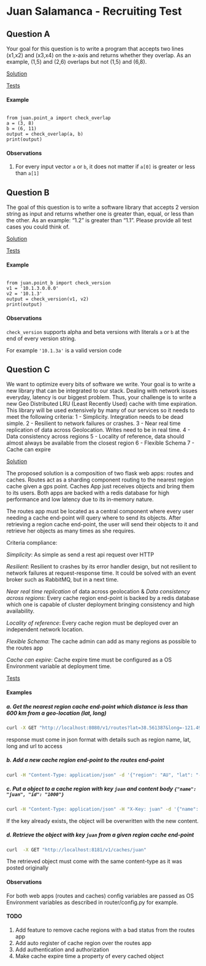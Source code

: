 # Juan Salamanca - Recruiting Test


## Question A
Your goal for this question is to write a program that accepts two lines (x1,x2) and (x3,x4) on the x-axis and returns whether they overlap. As an example, (1,5) and (2,6) overlaps but not (1,5) and (6,8).

[Solution](/juan/point_a.py)

[Tests](/test/tests_for_point_a.py)

#### Example

```python3

from juan.point_a import check_overlap
a = (3, 8)
b = (6, 11)
output = check_overlap(a, b)
print(output)

```

#### Observations
1. For every input vector `a` or `b`, it does not matter if `a[0]` is greater or less than `a[1]`


## Question B
The goal of this question is to write a software library that accepts 2 version string as input and returns whether one is greater than, equal, or less than the other. As an example: “1.2” is greater than “1.1”. Please provide all test cases you could think of.

[Solution](/juan/point_b.py)

[Tests](/test/tests_for_point_b.py)


#### Example

```python3

from juan.point_b import check_version
v1 = '10.1.3.0.0.0'
v2 = '10.1.3'
output = check_version(v1, v2)
print(output)

```


#### Observations
`check_version` supports alpha and beta versions with literals `a` or `b` at the end of every version string.

For example `'10.1.3a'` is a valid version code



## Question C
We want to optimize every bits of software we write. Your goal is to write a new library that can be integrated to our stack. Dealing with network issues everyday, latency is our biggest problem. Thus, your challenge is to write a new Geo Distributed LRU (Least Recently Used) cache with time expiration. This library will be used extensively by many of our services so it needs to meet the following criteria:
1 - Simplicity. Integration needs to be dead simple.
2 - Resilient to network failures or crashes.
3 - Near real time replication of data across Geolocation. Writes need to be in real time. 
4 - Data consistency across regions
5 - Locality of reference, data should almost always be available from the closest region 
6 - Flexible Schema
7 - Cache can expire

[Solution](/juan/point_c/)

The proposed solution is a composition of two flask web apps: routes and caches.
Routes act as a sharding component routing to the nearest region cache given a gps point.
Caches App just receives objects and bring them to its users.
Both apps are backed with a redis database for high performance and low latency due to its in-memory nature.

The routes app must be located as a central component where every user needing a cache end-point will query where to send its objects.
After retrieving a region cache end-point, the user will send their objects to it and retrieve her objects as many times as she requires.

Criteria compliance:

*Simplicity*: As simple as send a rest api request over HTTP

*Resilient*: Resilient to crashes by its error handler design, but not resilient to network failures at request-response time. It could be solved with an event broker such as RabbitMQ, but in a next time.

*Near real time replication* of data across geolocation  & *Data consistency across regions*: Every cache region end-point is backed by a redis database which one is capable of cluster deployment bringing consistency and high availability.

*Locality of reference*: Every cache region must be deployed over an independent network location.

*Flexible Schema*: The cache admin can add as many regions as possible to the routes app

*Cache can expire*: Cache expire time must be configured as a OS Environment variable at deployment time.



[Tests](/test/tests_for_point_c.py)

#### Examples

##### a. Get the nearest region cache end-point which distance is less than 600 km from a geo-location (lat, long)
```bash
curl -X GET "http://localhost:8080/v1/routes?lat=38.561387&long=-121.498287&radius=600&unit=km"
```
response must come in json format with details such as region name, lat, long and url to access


##### b. Add a new cache region end-point to the routes end-point
```bash
curl -H "Content-Type: application/json" -d '{"region": "AU", "lat": "-37.810745", "long": "144.965207", "url": "http://au.mycompany.com/v1/caches"}' -X POST "http://localhost:8080/v1/routes"
```

##### c. Put a object to a cache region with key `juan` and content body `{"name": "juan", "id": "1000"}`
```bash
curl -H "Content-Type: application/json" -H "X-Key: juan" -d '{"name": "juan", "id": "1000"}' -X POST "http://localhost:8181/v1/caches"
```
If the key already exists, the object will be overwritten with the new content.


##### d. Retrieve the object with key `juan` from a given region cache end-point
```bash
curl  -X GET "http://localhost:8181/v1/caches/juan"
```
The retrieved object must come with the same content-type as it was posted originally

#### Observations
For both web apps (routes and caches) config variables are passed as OS Environment variables as described in router/config.py for example.


#### TODO
1. Add feature to remove cache regions with a bad status from the routes app
1. Add auto register of cache region over the routes app
1. Add authentication and authorization
1. Make cache expire time a property of every cached object
